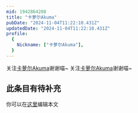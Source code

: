 ```yaml
---
mid: 1942864208
title: "卡萝尔Akuma"
pubDate: "2024-11-04T11:22:10.431Z"
updatedDate: "2024-11-04T11:22:10.431Z"
profile:
  {
    Nickname: ["卡萝尔Akuma"],
  }
---
```


关注[卡萝尔Akuma](https://space.bilibili.com/1942864208)谢谢喵~ 关注[卡萝尔Akuma](https://space.bilibili.com/1942864208)谢谢喵~

## 此条目有待补充
你可以在[这里](https://github.com/Yuhanawa/VTuber.ICU-Content/edit/master/v/卡萝尔Akuma/index.md)编辑本文

